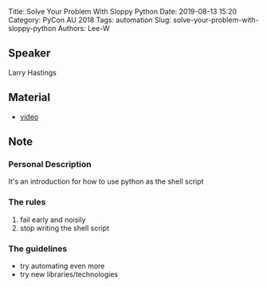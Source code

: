Title: Solve Your Problem With Sloppy Python
Date: 2019-08-13 15:20
Category: PyCon AU 2018
Tags: automation
Slug: solve-your-problem-with-sloppy-python
Authors: Lee-W

## Speaker
Larry Hastings

## Material
* [video](https://www.youtube.com/watch?v=Jd8ulMb6_ls&feature=youtu.be)

## Note

### Personal Description
It's an introduction for how to use python as the shell script

### The rules
1. fail early and noisily
2. stop writing the shell script

### The guidelines
* try automating even more
* try new libraries/technologies

